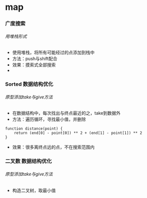 # map
### 广度搜索
###### 用堆栈形式
- 使用堆栈，将所有可能经过的点添加到栈中
- 方法：push与shift配合
- 效果：摸索式全部搜索
- 
### Sorted 数据结构优化
###### 原型添加take与give方法
- 在数据结构中，每次找出与终点最近的之，take到数据外
- 方法：遍历循环，寻找最小值，并删除

```
function distance(point) {
    return (end[0] - point[0]) ** 2 + (end[1] - point[1]) ** 2
}
```

- 效果：很多离终点远的点，不在搜索范围内

### 二叉数 数据结构优化
###### 原型添加take与give方法
- 构造二叉树，取最小值
